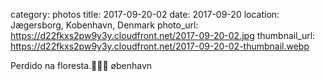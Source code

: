 category: photos 
title: 2017-09-20-02
date: 2017-09-20
location: Jægersborg, Kobenhavn, Denmark
photo_url: https://d22fkxs2pw9y3y.cloudfront.net/2017-09-20-02.jpg
thumbnail_url: https://d22fkxs2pw9y3y.cloudfront.net/2017-09-20-02-thumbnail.webp

Perdido na floresta.🌲🎍🍃           øbenhavn  